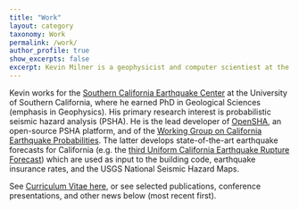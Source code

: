 ```yaml
---
title: "Work"
layout: category
taxonomy: Work
permalink: /work/
author_profile: true
show_excerpts: false
excerpt: Kevin Milner is a geophysicist and computer scientiest at the Southern California Earthquake center and University of Southern California. He has a PhD in Geological Sciences (Geophysics), and specializes in probabilistic seismic hazard analysis (PSHA), maintaining OpenSHA and developing the UCERF earthquake forecast models.
---
```


Kevin works for the [Southern California Earthquake Center](https://www.scec.org) at the University of Southern California, where he earned PhD in Geological Sciences (emphasis in Geophysics). His primary research interest is probabilistic seismic hazard analysis (PSHA). He is the lead developer of [OpenSHA](http://www.opensha.org), an open-source PSHA platform, and of the [Working Group on California Earthquake Probabilities](http://www.wgcep.org). The latter develops state-of-the-art earthquake forecasts for California (e.g. the [third Uniform California Earthquake Rupture Forecast](https://www.scec.org/ucerf)) which are used as input to the building code, earthquake insurance rates, and the USGS National Seismic Hazard Maps.

See [Curriculum Vitae here](/cv/), or see selected publications, conference presentations, and other news below (most recent first).
